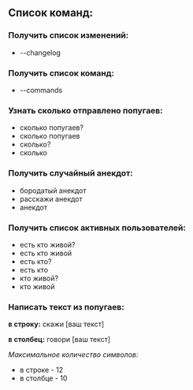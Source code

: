 ## Список команд:

### Получить список изменений:
- --changelog

### Получить список команд:
- --commands

### Узнать сколько отправлено попугаев:
- сколько попугаев?
- сколько попугаев
- сколько?
- сколько

### Получить случайный анекдот:
- бородатый анекдот
- расскажи анекдот
- анекдот

### Получить список активных пользователей:
- есть кто живой?
- есть кто живой
- есть кто?
- есть кто
- кто живой?
- кто живой

### Написать текст из попугаев:

**в строку:** скажи [ваш текст]

**в столбец:** говори [ваш текст]

*Максимальное количество символов:*
- в строке - 12
- в столбце - 10
